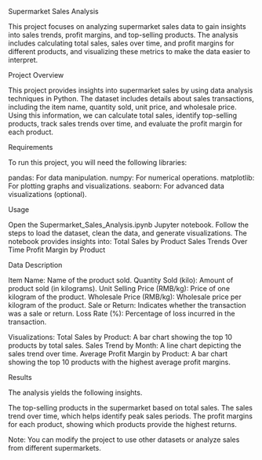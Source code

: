 Supermarket Sales Analysis

This project focuses on analyzing supermarket sales data to gain insights into sales trends, profit margins, and top-selling products.
The analysis includes calculating total sales, sales over time, and profit margins for different products, and visualizing these metrics to make the data easier to interpret.

Project Overview

This project provides insights into supermarket sales by using data analysis techniques in Python. The dataset includes details about sales transactions, including the item name, quantity sold, unit price, and wholesale price. Using this information, we can calculate total sales, identify top-selling products, track sales trends over time, and evaluate the profit margin for each product.


Requirements

To run this project, you will need the following libraries:

pandas: For data manipulation.
numpy: For numerical operations.
matplotlib: For plotting graphs and visualizations.
seaborn: For advanced data visualizations (optional).

Usage

Open the Supermarket_Sales_Analysis.ipynb Jupyter notebook.
Follow the steps to load the dataset, clean the data, and generate visualizations.
The notebook provides insights into:
Total Sales by Product
Sales Trends Over Time
Profit Margin by Product


Data Description

Item Name: Name of the product sold.
Quantity Sold (kilo): Amount of product sold (in kilograms).
Unit Selling Price (RMB/kg): Price of one kilogram of the product.
Wholesale Price (RMB/kg): Wholesale price per kilogram of the product.
Sale or Return: Indicates whether the transaction was a sale or return.
Loss Rate (%): Percentage of loss incurred in the transaction.


Visualizations:
Total Sales by Product: A bar chart showing the top 10 products by total sales.
Sales Trend by Month: A line chart depicting the sales trend over time.
Average Profit Margin by Product: A bar chart showing the top 10 products with the highest average profit margins.


Results

The analysis yields the following insights.

The top-selling products in the supermarket based on total sales.
The sales trend over time, which helps identify peak sales periods.
The profit margins for each product, showing which products provide the highest returns.


Note: 
You can modify the project to use other datasets or analyze sales from different supermarkets.
